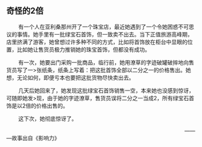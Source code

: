 ## 奇怪的2倍

&nbsp;&nbsp;&nbsp;&nbsp;&nbsp;&nbsp;&nbsp;&nbsp;有一个人在亚利桑那州开了一个珠宝店，最近她遇到了一个令她困惑不可思议的事情。她手里有一批绿宝石首饰，但一致卖不出去。当下正值旅游高峰期，
店里挤满了游客，她曾想过许多种不同的方式，比如将首饰放在柜台中显眼的位置，比如她让售货员极力推销她的珠宝首饰，但都没有成功。

&nbsp;&nbsp;&nbsp;&nbsp;&nbsp;&nbsp;&nbsp;&nbsp;有一次，她要出门采购一批商品，临行前，她用潦草的字迹破罐破摔地向售货员写了一>张纸条，纸条上写着：把这批首饰全部以二分之一的价格售出。她想，无论如何，即便亏本也要把这批货物尽快卖出去。
   
&nbsp;&nbsp;&nbsp;&nbsp;&nbsp;&nbsp;&nbsp;&nbsp;几天后她回来了，她发现这批绿宝石首饰销售一空，本来她也没感到惊讶，可随即她发>现，由于她的字迹潦草，售货员误将二分之一当成2，所有绿宝石首饰是以2倍的价格出售的。
   
&nbsp;&nbsp;&nbsp;&nbsp;&nbsp;&nbsp;&nbsp;&nbsp;这下次，她彻底惊讶了。



&nbsp;&nbsp;&nbsp;&nbsp;&nbsp;&nbsp;&nbsp;&nbsp;&nbsp;&nbsp;&nbsp;&nbsp;&nbsp;&nbsp;&nbsp;&nbsp;&nbsp;&nbsp;&nbsp;&nbsp;&nbsp;&nbsp;&nbsp;&nbsp;&nbsp;&nbsp;&nbsp;&nbsp;&nbsp;&nbsp;&nbsp;&nbsp;&nbsp;&nbsp;&nbsp;&nbsp;&nbsp;&nbsp;&nbsp;&nbsp;&nbsp;&nbsp;&nbsp;&nbsp;&nbsp;&nbsp;&nbsp;&nbsp;&nbsp;&nbsp;&nbsp;&nbsp;&nbsp;&nbsp;&nbsp;&nbsp;&nbsp;&nbsp;&nbsp;&nbsp;&nbsp;&nbsp;&nbsp;&nbsp;&nbsp;&nbsp;&nbsp;&nbsp;&nbsp;&nbsp;&nbsp;&nbsp;&nbsp;&nbsp;&nbsp;&nbsp;&nbsp;&nbsp;&nbsp;&nbsp;&nbsp;&nbsp;&nbsp;&nbsp;&nbsp;&nbsp;&nbsp;&nbsp;&nbsp;&nbsp;&nbsp;&nbsp;&nbsp;&nbsp;&nbsp;&nbsp;&nbsp;&nbsp;&nbsp;&nbsp;&nbsp;&nbsp;&nbsp;&nbsp;&nbsp;&nbsp;&nbsp;&nbsp;&nbsp;&nbsp;&nbsp;&nbsp;&nbsp;&nbsp;&nbsp;&nbsp;&nbsp;&nbsp;&nbsp;———故事出自《影响力》
